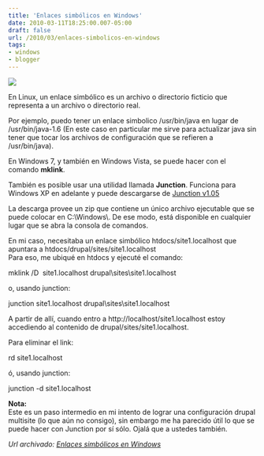 ```yaml
---
title: 'Enlaces simbólicos en Windows'
date: 2010-03-11T18:25:00.007-05:00
draft: false
url: /2010/03/enlaces-simbolicos-en-windows
tags: 
- windows
- blogger
---
```


[![](https://3.bp.blogspot.com/_K2xwnQ4Llso/S5l7sJX_lRI/AAAAAAAAAZg/I_4t-yWSCqY/s200/windows7_01.jpg)](https://3.bp.blogspot.com/_K2xwnQ4Llso/S5l7sJX_lRI/AAAAAAAAAZg/I_4t-yWSCqY/s1600-h/windows7_01.jpg)

En Linux, un enlace simbólico es un archivo o directorio ficticio que representa a un archivo o directorio real.  
  
Por ejemplo, puedo tener un enlace simbolico /usr/bin/java en lugar de /usr/bin/java-1.6 (En este caso en particular me sirve para actualizar java sin tener que tocar los archivos de configuración que se refieren a /usr/bin/java).  
  
En Windows 7, y también en Windows Vista, se puede hacer con el comando **mklink**.  
  
También es posible usar una utilidad llamada **Junction**. Funciona para Windows XP en adelante y puede descargarse de [Junction v1.05](http://technet.microsoft.com/en-us/sysinternals/bb896768.aspx)  
  
La descarga provee un zip que contiene un único archivo ejecutable que se puede colocar en C:\\Windows\\. De ese modo, está disponible en cualquier lugar que se abra la consola de comandos.  
  
En mi caso, necesitaba un enlace simbólico htdocs/site1.localhost que apuntara a htdocs/drupal/sites/site1.localhost  
Para eso, me ubiqué en htdocs y ejecuté el comando:  
  

mklink /D  site1.localhost drupal\\sites\\site1.localhost

  
o, usando junction:  
  

junction site1.localhost drupal\\sites\\site1.localhost

  
A partir de allí, cuando entro a http://localhost/site1.localhost estoy accediendo al contenido de drupal/sites/site1.localhost.  
  
Para eliminar el link:  
  

rd site1.localhost

  
ó, usando junction:  
  

junction -d site1.localhost

  
**Nota:**  
Este es un paso intermedio en mi intento de lograr una configuración drupal multisite (lo que aún no consigo), sin embargo me ha parecido útil lo que se puede hacer con Junction por sí sólo. Ojalá que a ustedes también.

_*Url archivado: [Enlaces simbólicos en Windows](https://akcdev.blogspot.com/2010/03/enlaces-simbolicos-en-windows.html)*_
